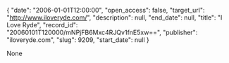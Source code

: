 {
  "date": "2006-01-01T12:00:00", 
  "open_access": false, 
  "target_url": "http://www.iloveryde.com/", 
  "description": null, 
  "end_date": null, 
  "title": "I Love Ryde", 
  "record_id": "20060101T120000/mNPjFB6Mxc4RJQv1fnE5xw==", 
  "publisher": "iloveryde.com", 
  "slug": 9209, 
  "start_date": null
}

None